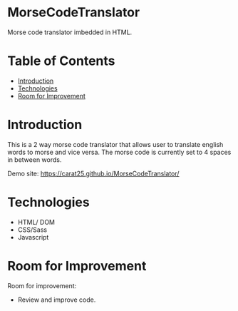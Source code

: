 # MorseCodeTranslator
Morse code translator imbedded in HTML.


# Table of Contents

* [Introduction](#introduction)
* [Technologies](#technologies)
* [Room for Improvement](#room-for-improvement)


# Introduction
This is a 2 way morse code translator that allows user to translate english words to morse and vice versa. The morse code is currently set to 4 spaces in between words.

Demo site: https://carat25.github.io/MorseCodeTranslator/

# Technologies
* HTML/ DOM
* CSS/Sass
* Javascript


# Room for Improvement

Room for improvement:
* Review and improve code.





